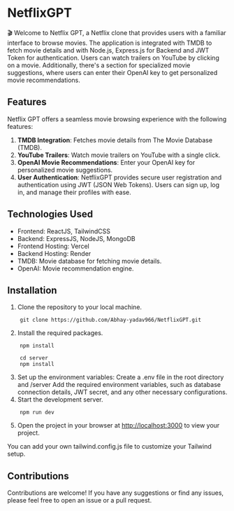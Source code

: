# NetflixGPT
🎬 Welcome to Netflix GPT, a Netflix clone that provides users with a familiar interface to browse movies. The application is integrated with TMDB to fetch movie details and with Node.js, Express.js for Backend and JWT Token for authentication. Users can watch trailers on YouTube by clicking on a movie. Additionally, there's a section for specialized movie suggestions, where users can enter their OpenAI key to get personalized movie recommendations.

## Features
Netflix GPT offers a seamless movie browsing experience with the following features:
1. **TMDB Integration**: Fetches movie details from The Movie Database (TMDB).
2. **YouTube Trailers**: Watch movie trailers on YouTube with a single click.
3. **OpenAI Movie Recommendations**: Enter your OpenAI key for personalized movie suggestions.
4. **User Authentication**: NetflixGPT provides secure user registration and authentication using JWT (JSON Web Tokens). Users can sign up, log in, and manage their profiles with ease.

## Technologies Used
- Frontend: ReactJS, TailwindCSS
- Backend: ExpressJS, NodeJS, MongoDB
- Frontend Hosting: Vercel
- Backend Hosting: Render
- TMDB: Movie database for fetching movie details.
- OpenAI: Movie recommendation engine.

## Installation
1. Clone the repository to your local machine.
```
    git clone https://github.com/Abhay-yadav966/NetflixGPT.git
```
2. Install the required packages.
```
    npm install

    cd server
    npm install
```
3. Set up the environment variables:
Create a .env file in the root directory and /server Add the required environment variables, such as database connection details, JWT secret, and any other necessary configurations.
4. Start the development server.
```
    npm run dev
```
5. Open the project in your browser at [http://localhost:3000](http://localhost:3000) to view your project.

You can add your own tailwind.config.js file to customize your Tailwind setup.

## Contributions
Contributions are welcome! If you have any suggestions or find any issues, please feel free to open an issue or a pull request.